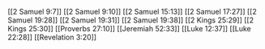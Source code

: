 [[2 Samuel 9:7]]
[[2 Samuel 9:10]]
[[2 Samuel 15:13]]
[[2 Samuel 17:27]]
[[2 Samuel 19:28]]
[[2 Samuel 19:31]]
[[2 Samuel 19:38]]
[[2 Kings 25:29]]
[[2 Kings 25:30]]
[[Proverbs 27:10]]
[[Jeremiah 52:33]]
[[Luke 12:37]]
[[Luke 22:28]]
[[Revelation 3:20]]
